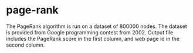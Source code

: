 # page-rank
The PageRank algorithm is run on a dataset of 800000 nodes. The dataset is provided from Google programming contest from 2002. Output file includes the PageRank score in the first column, and web page id in the second column. 

